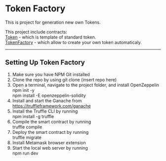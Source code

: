 **Token Factory**
=====================
This is project for generation new own Tokens.  
  
This project include contracts:  
[Token](https://github.com/KenjuDari/Token-Factory/blob/master/contracts/Token.sol) - which is template of standard token.  
[TokenFactory](https://github.com/KenjuDari/Token-Factory/blob/master/contracts/TokenFactory.sol) - which allow to create your own token automaticaly.  
***
Setting Up Token Factory  
-----------------------------------
1. Make sure you have NPM Git installed  
2. Clone the repo by using git clone (insert repo here)  
3. Open a terminal, navigate to the project folder, and install OpenZeppelin  
     npm init -y  
     npm install -E openzeppelin-solidity  
4. Install and start the Ganache from https://truffleframework.com/ganache  
5. Install the Truffle CLI by running  
     npm install -g truffle  
6. Compile the smart contract by running  
     truffle compile  
7. Deploy the smart contract by running  
     truffle migrate  
8. Install Metamask browser extension  
9. Start the local web server by running  
     npm run dev  
  